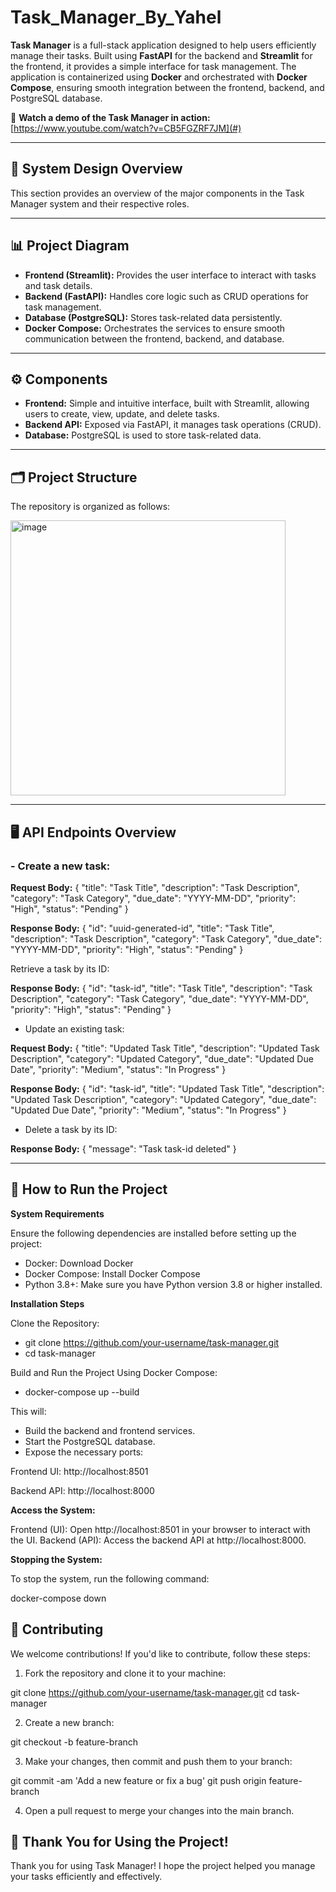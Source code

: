 # Task_Manager_By_Yahel

**Task Manager** is a full-stack application designed to help users efficiently manage their tasks. Built using **FastAPI** for the backend and **Streamlit** for the frontend, it provides a simple interface for task management. The application is containerized using **Docker** and orchestrated with **Docker Compose**, ensuring smooth integration between the frontend, backend, and PostgreSQL database.

🎥 **Watch a demo of the Task Manager in action:** [https://www.youtube.com/watch?v=CB5FGZRF7JM](#)

---

## 🔧 System Design Overview

This section provides an overview of the major components in the Task Manager system and their respective roles.

---

## 📊 Project Diagram

- **Frontend (Streamlit):** Provides the user interface to interact with tasks and task details.
- **Backend (FastAPI):** Handles core logic such as CRUD operations for task management.
- **Database (PostgreSQL):** Stores task-related data persistently.
- **Docker Compose:** Orchestrates the services to ensure smooth communication between the frontend, backend, and database.

---

## ⚙️ Components

- **Frontend:** Simple and intuitive interface, built with Streamlit, allowing users to create, view, update, and delete tasks.
- **Backend API:** Exposed via FastAPI, it manages task operations (CRUD).
- **Database:** PostgreSQL is used to store task-related data.

---

## 🗂️ Project Structure

The repository is organized as follows:

<img width="440" alt="image" src="https://github.com/user-attachments/assets/fb1d08e0-779f-47c1-9fd4-0b1e8587f01a" />

---

## 🖥️ API Endpoints Overview

### - **Create a new task:**

**Request Body:**
{
  "title": "Task Title",
  "description": "Task Description",
  "category": "Task Category",
  "due_date": "YYYY-MM-DD",
  "priority": "High",
  "status": "Pending"
}

**Response Body:**
{
  "id": "uuid-generated-id",
  "title": "Task Title",
  "description": "Task Description",
  "category": "Task Category",
  "due_date": "YYYY-MM-DD",
  "priority": "High",
  "status": "Pending"
}

Retrieve a task by its ID:

**Response Body:**
{
  "id": "task-id",
  "title": "Task Title",
  "description": "Task Description",
  "category": "Task Category",
  "due_date": "YYYY-MM-DD",
  "priority": "High",
  "status": "Pending"
}


- Update an existing task:

**Request Body:**
{
  "title": "Updated Task Title",
  "description": "Updated Task Description",
  "category": "Updated Category",
  "due_date": "Updated Due Date",
  "priority": "Medium",
  "status": "In Progress"
}

**Response Body:**
{
  "id": "task-id",
  "title": "Updated Task Title",
  "description": "Updated Task Description",
  "category": "Updated Category",
  "due_date": "Updated Due Date",
  "priority": "Medium",
  "status": "In Progress"
}



- Delete a task by its ID:

**Response Body:**
{
  "message": "Task task-id deleted"
}

---

## 🚀 How to Run the Project

**System Requirements**

Ensure the following dependencies are installed before setting up the project:

- Docker: Download Docker
- Docker Compose: Install Docker Compose
- Python 3.8+: Make sure you have Python version 3.8 or higher installed.

**Installation Steps**

Clone the Repository:

- git clone https://github.com/your-username/task-manager.git
- cd task-manager

Build and Run the Project Using Docker Compose:

- docker-compose up --build

This will:

- Build the backend and frontend services.
- Start the PostgreSQL database.
- Expose the necessary ports:

Frontend UI: http://localhost:8501

Backend API: http://localhost:8000

**Access the System:**

Frontend (UI): Open http://localhost:8501 in your browser to interact with the UI.
Backend (API): Access the backend API at http://localhost:8000.

**Stopping the System:**

To stop the system, run the following command:

docker-compose down


## 🤝 Contributing

We welcome contributions! If you'd like to contribute, follow these steps:

1. Fork the repository and clone it to your machine:

git clone https://github.com/your-username/task-manager.git
cd task-manager

2. Create a new branch:

git checkout -b feature-branch

3. Make your changes, then commit and push them to your branch:

git commit -am 'Add a new feature or fix a bug'
git push origin feature-branch

4. Open a pull request to merge your changes into the main branch.


## 🙏 Thank You for Using the Project!

Thank you for using Task Manager!
I hope the project helped you manage your tasks efficiently and effectively.
